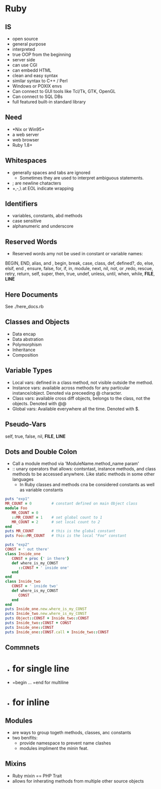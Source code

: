 # Ruby

## IS

- open source
- general purpose
- interpreted
- true OOP from the beginning
- server side
- can use CGI
- can embedd HTML
- clean and easy syntax
- similar syntax to C++ / Perl
- Windows or POXIX envs
- Can connect to GUI tools like Tcl/Tk, GTK, OpenGL
- Can connect to SQL DBs
- full featured built-in standard library

## Need

- *Nix or Win95+
- a web server
- web browser
- Ruby 1.8+

## Whitespaces

- generally spaces and tabs are ignored 
  - Sometimes they are used to interpret ambiguous statements.
- ; are newline chatacters
- +,-,\ at EOL indicate wrapping

## Identifiers

- variables, constants, abd methods
- case sensitive
- alphanumeric and underscore

## Reserved Words

- Reserved words amy not be used in constant or variable names:

BEGIN, END, alias, and , begin, break, case, class, def, defined?, do, else, elsif, end , ensure, false, for, if, in, module, next, nil, not, or ,redo, rescue, retry, return, self, super, then, true, undef, unless, until, when, while, __FILE__, __LINE__

## Here Documents

See ./here_docs.rb

## Classes and Objects

- Data encap
- Data abstration
- Polymorphism
- Inheritance
- Composition

## Variable Types

- Local vars: defined in a class method, not visible outside the method. 
- Instance vars: available across methods for any particular instance/object. Denoted via preceeding @ character.
- Class vars: available cross diff objects, belongs to the class, not the objects. Denoted with @@
- Global vars: Available everywhere all the time. Denoted with $.

## Pseudo-Vars

self, true, false, nil, __FILE__, __LINE__

## Dots and Double Colon

- Call a module method via 'ModuleName.method_name param'
- :: unary operators that allows: contsntast, instance methods, and class methods to be accessed anywhere. Like static methods in some other languages
  - In Ruby classes and methods cna be considered constants as well as variable constants

```ruby
puts "exp1"
MR_COUNT = 0         # constant defined on main Object class
module Foo
   MR_COUNT = 0
   ::MR_COUNT = 1    # set global count to 1
   MR_COUNT = 2      # set local count to 2
end
puts MR_COUNT        # this is the global constant
puts Foo::MR_COUNT   # this is the local "Foo" constant

puts "exp2"
CONST = ' out there'
class Inside_one
   CONST = proc {' in there'}
   def where_is_my_CONST
      ::CONST + ' inside one'
   end
end
class Inside_two
   CONST = ' inside two'
   def where_is_my_CONST
      CONST
   end
end
puts Inside_one.new.where_is_my_CONST
puts Inside_two.new.where_is_my_CONST
puts Object::CONST + Inside_two::CONST
puts Inside_two::CONST + CONST
puts Inside_one::CONST
puts Inside_one::CONST.call + Inside_two::CONST
```

## Commnets

- # for single line
- =begin ... =end for multiline
- # for inline

## Modules
- are ways to group togeth methods, classes, anc constants
- two benifits:
  - provide namespace to prevent name clashes
  - modules impliment the minin feat.

## Mixins
- Ruby mixin == PHP Trait
- allows for inherating methods from multiple other source objects

